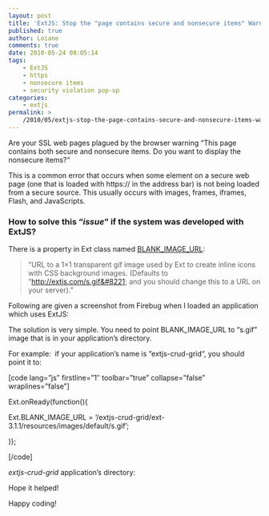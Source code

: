 ```yaml
---
layout: post
title: 'ExtJS: Stop the "page contains secure and nonsecure items" Warning'
published: true
author: Loiane
comments: true
date: 2010-05-24 08:05:14
tags:
    - ExtJS
    - https
    - nonsecure items
    - security violation pop-up
categories:
    - extjs
permalink: >
    /2010/05/extjs-stop-the-page-contains-secure-and-nonsecure-items-warning
---
```


  Are your SSL web pages plagued by the browser warning &#8220;This page contains both secure and nonsecure items. Do you want to display the nonsecure items?&#8220;


[][1]


  This is a common error that occurs when some element on a secure web page (one that is loaded with https:// in the address bar) is not being loaded from a secure source. This usually occurs with images, frames, iframes, Flash, and JavaScripts.


### How to solve this &#8220;_issue_&#8221; if the system was developed with ExtJS?

There is a property in Ext class named [BLANK\_IMAGE\_URL][2]:

> 
>   &#8220;URL to a 1&#215;1 transparent gif image used by Ext to create inline icons with CSS background images. (Defaults to &#8220;http://extjs.com/s.gif&#8221; and you should change this to a URL on your server).&#8221;
> 

Following are given a screenshot from Firebug when I loaded an application which uses ExtJS:


  



  The solution is very simple. You need to point BLANK_IMAGE_URL to &#8220;s.gif&#8221; image that is in your application&#8217;s directory.



  For example:  if your application&#8217;s name is &#8220;extjs-crud-grid&#8220;, you should point it to:


[code lang=&#8221;js&#8221; firstline=&#8221;1&#8243; toolbar=&#8221;true&#8221; collapse=&#8221;false&#8221; wraplines=&#8221;false&#8221;]
  
Ext.onReady(function(){
       
Ext.BLANK\_IMAGE\_URL = &#8216;/extjs-crud-grid/ext-3.1.1/resources/images/default/s.gif&#8217;;
  
)};
  
[/code]

_extjs-crud-grid_ application&#8217;s directory:

[][3]

Hope it helped!

Happy coding! 

 [1]: http://loianegroner.com/wp-content/uploads/2010/05/ie7-security-warning.gif
 [2]: http://www.extjs.com/deploy/ext/docs/output/Ext.html#BLANK_IMAGE_URL
 [3]: http://loianegroner.com/wp-content/uploads/2010/05/extjs_nonsecure_warning_02.gif